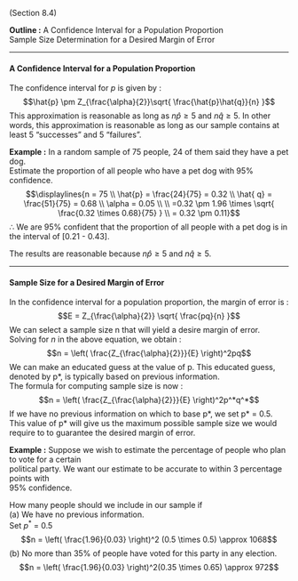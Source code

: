 (Section 8.4)

**Outline :**
	A Confidence Interval for a Population Proportion  
	Sample Size Determination for a Desired Margin of Error


---
#### A Confidence Interval for a Population Proportion

The confidence interval for $p$ is given by : $$\hat{p} \pm Z_{\frac{\alpha}{2}}\sqrt{ \frac{\hat{p}\hat{q}}{n} }$$
This approximation is reasonable as long as $n \hat{p} \ge 5 \text{ and } n \hat{q} \ge 5$.
In other words, this approximation is reasonable as long as our sample contains at least 5 “successes” and 5 “failures”.

**Example :** 
In a random sample of 75 people, 24 of them said they have a pet dog.  
Estimate the proportion of all people who have a pet dog with 95% confidence.
$$\displaylines{n = 75 \\
\hat{p} = \frac{24}{75} = 0.32 \\
\hat{ q} = \frac{51}{75} = 0.68 \\
\alpha = 0.05 \\ \\
=0.32 \pm 1.96 \times \sqrt{ \frac{0.32 \times 0.68}{75} } \\
= 0.32 \pm 0.11}$$
∴ We are 95% confident that the proportion of all people with a pet dog is in the interval of [0.21 - 0.43].

The results are reasonable because $n \hat{p} \ge 5 \text{ and } n \hat{q} \ge 5$.



---
#### Sample Size for a Desired Margin of Error

In the confidence interval for a population proportion, the margin of error is : $$E = Z_{\frac{\alpha}{2}} \sqrt{ \frac{pq}{n} }$$
We can select a sample size n that will yield a desire margin of error.  
Solving for $n$ in the above equation, we obtain : $$n = \left( \frac{Z_{\frac{\alpha}{2}}}{E} \right)^2pq$$
We can make an educated guess at the value of p. This educated guess, denoted by p*, is typically based on previous information.  
The formula for computing sample size is now : $$n = \left( \frac{Z_{\frac{\alpha}{2}}}{E} \right)^2p^*q^*$$
If we have no previous information on which to base p*, we set p* = 0.5.  This value of p* will give us the maximum possible sample size we would require to to guarantee the desired margin of error.


**Example :** 
Suppose we wish to estimate the percentage of people who plan to vote for a certain  
political party. We want our estimate to be accurate to within 3 percentage points with  
95% confidence. 

How many people should we include in our sample if  
	(a) We have no previous information.  
		Set $p^*$ = 0.5$$n = \left( \frac{1.96}{0.03} \right)^2 (0.5 \times 0.5) \approx 1068$$
	(b) No more than 35% of people have voted for this party in any election. $$n = \left( \frac{1.96}{0.03} \right)^2(0.35 \times 0.65) \approx 972$$

